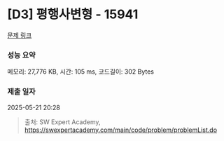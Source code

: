 # [D3] 평행사변형 - 15941 

[문제 링크](https://swexpertacademy.com/main/code/problem/problemDetail.do?contestProbId=AYVgOZEKOpcDFAQK) 

### 성능 요약

메모리: 27,776 KB, 시간: 105 ms, 코드길이: 302 Bytes

### 제출 일자

2025-05-21 20:28



> 출처: SW Expert Academy, https://swexpertacademy.com/main/code/problem/problemList.do
